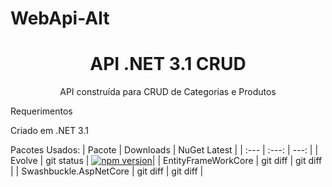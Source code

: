 # WebApi-Alt

<h1 align="center">API .NET 3.1  CRUD </h1>
<p align="center">API construída para CRUD de Categorias e Produtos</p>



Requerimentos

Criado em .NET 3.1 

Pacotes Usados:
| Pacote  | Downloads | NuGet Latest |
| :---         |     :---:      |          ---: |
| Evolve   | git status     | [![npm version](https://img.shields.io/v/nuget/:Evolve)](https://www.nuget.org/packages/Evolve)|
| EntityFrameWorkCore     | git diff       | git diff      |
| Swashbuckle.AspNetCore     | git diff       | git diff      |
